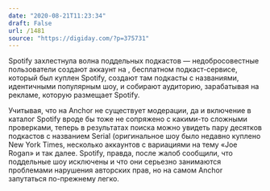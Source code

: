 ```yaml
---
date: "2020-08-21T11:23:34"
draft: False
url: /1481
source: "https://digiday.com/?p=375731"
---
```


Spotify захлестнула волна поддельных подкастов — недобросовестные пользователи создают аккаунт на , бесплатном подкаст-сервисе, который был куплен Spotify, создают там подкасты с названиями, идентичными популярным шоу, и собирают аудиторию, зарабатывая на рекламе, которую размещает Spotify. 

Учитывая, что на Anchor не существует модерации, да и включение в каталог Spotify вроде бы тоже не сопряжено с какими-то сложными проверками, теперь в результатах поиска можно увидеть пару десятков подкастов с названием Serial (оригинальное шоу было недавно куплено New York Times, несколько аккаунтов с вариациями на тему «Joe Rogan» и так далее. Spotify, правда,  после жалоб сообщили, что поддельные шоу исключены и что они серьезно занимаются проблемами нарушения авторских прав, но на самом Anchor запутаться по-прежнему легко.

